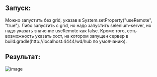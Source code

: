 ## Запуск:
Можно запустить без grid, указав в System.setProperty("useRemote", "true").
Либо запустить с grid, но надо запустить selenium-server, но надо указать значение useRemote как false.
Кроме того, есть возможность указать хост, на котором запущен сервер в build.gradle(http://localhost:4444/wd/hub по умолчанию).
## Результат:
![image](https://github.com/m01ibDEN/SimbirSoftExample/assets/66877428/2a5902b0-0aaa-4b39-89ef-310945d1e084)
